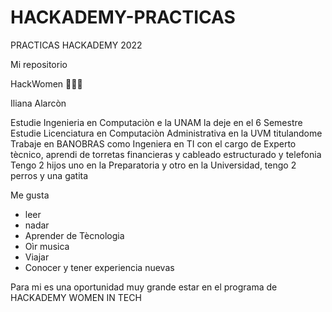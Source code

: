 # HACKADEMY-PRACTICAS
PRACTICAS HACKADEMY 2022


Mi repositorio

HackWomen 👩🏻‍💻

Iliana Alarcòn

Estudie Ingenieria en Computaciòn e la UNAM la deje en el 6 Semestre
Estudie Licenciatura en Computaciòn Administrativa en la UVM titulandome
Trabaje en BANOBRAS como Ingeniera en TI con el cargo de Experto tècnico, aprendi de torretas financieras y cableado estructurado y telefonia
Tengo 2 hijos uno en la Preparatoria y otro en la Universidad, tengo 2 perros y una gatita

Me gusta 

- leer
- nadar
- Aprender de Tècnologia
- Oìr musica
- Viajar
- Conocer y tener experiencia nuevas

Para mi es una oportunidad muy grande estar en el programa de HACKADEMY WOMEN IN TECH
